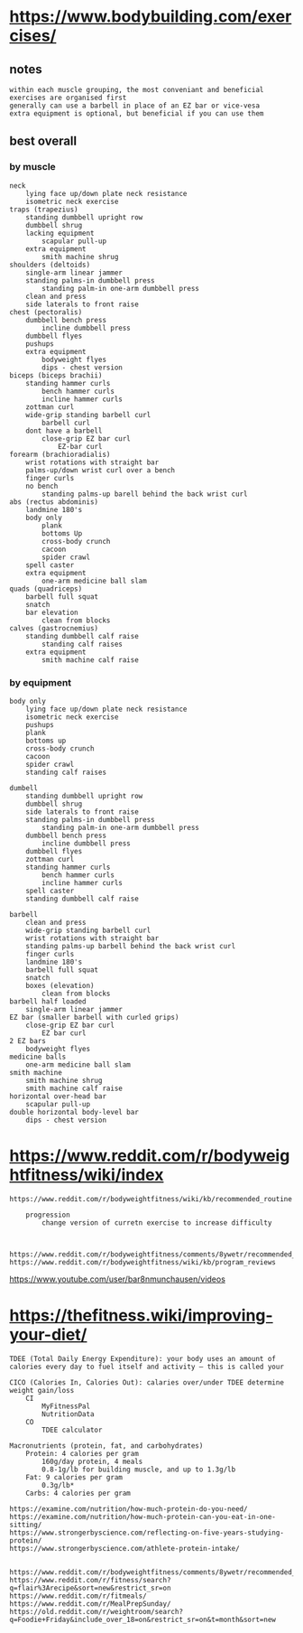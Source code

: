 # https://www.bodybuilding.com/exercises/
## notes
	within each muscle grouping, the most conveniant and beneficial exercises are organised first	
	generally can use a barbell in place of an EZ bar or vice-vesa
	extra equipment is optional, but beneficial if you can use them
	
	
## best overall 
### by muscle
    neck
        lying face up/down plate neck resistance
        isometric neck exercise 
    traps (trapezius)
        standing dumbbell upright row
        dumbbell shrug
        lacking equipment
            scapular pull-up
        extra equipment
            smith machine shrug
    shoulders (deltoids)
        single-arm linear jammer 
        standing palms-in dumbbell press
            standing palm-in one-arm dumbbell press
        clean and press
        side laterals to front raise
    chest (pectoralis)
        dumbbell bench press
            incline dumbbell press
        dumbbell flyes
        pushups
        extra equipment
            bodyweight flyes
            dips - chest version
    biceps (biceps brachii)
        standing hammer curls
            bench hammer curls
            incline hammer curls
        zottman curl
        wide-grip standing barbell curl
            barbell curl
        dont have a barbell
            close-grip EZ bar curl 
                EZ-bar curl
    forearm (brachioradialis)
        wrist rotations with straight bar
        palms-up/down wrist curl over a bench
        finger curls
        no bench
            standing palms-up barell behind the back wrist curl
    abs (rectus abdominis)
        landmine 180's
        body only
            plank
            bottoms Up
            cross-body crunch
            cacoon
            spider crawl
        spell caster
        extra equipment
            one-arm medicine ball slam	
    quads (quadriceps)
        barbell full squat
        snatch
        bar elevation
            clean from blocks
    calves (gastrocnemius)
        standing dumbbell calf raise
            standing calf raises
        extra equipment
            smith machine calf raise
				
				
### by equipment
    body only
        lying face up/down plate neck resistance
        isometric neck exercise
        pushups
        plank
        bottoms up
        cross-body crunch
        cacoon
        spider crawl
        standing calf raises
    
    dumbell
        standing dumbbell upright row
        dumbbell shrug
        side laterals to front raise
        standing palms-in dumbbell press
            standing palm-in one-arm dumbbell press
        dumbbell bench press
            incline dumbbell press
        dumbbell flyes
        zottman curl
        standing hammer curls
            bench hammer curls
            incline hammer curls
        spell caster
        standing dumbbell calf raise
        
    barbell 
        clean and press
        wide-grip standing barbell curl
        wrist rotations with straight bar
        standing palms-up barbell behind the back wrist curl
        finger curls
        landmine 180's
        barbell full squat
        snatch
        boxes (elevation)
            clean from blocks
    barbell half loaded
        single-arm linear jammer 
    EZ bar (smaller barbell with curled grips)
        close-grip EZ bar curl
            EZ bar curl
    2 EZ bars
        bodyweight flyes
    medicine balls
        one-arm medicine ball slam
    smith machine
        smith machine shrug
        smith machine calf raise
    horizontal over-head bar
        scapular pull-up
    double horizontal body-level bar
        dips - chest version


# https://www.reddit.com/r/bodyweightfitness/wiki/index 
    https://www.reddit.com/r/bodyweightfitness/wiki/kb/recommended_routine

        progression
            change version of curretn exercise to increase difficulty



    https://www.reddit.com/r/bodyweightfitness/comments/8ywetr/recommended_routine_update_again/
    https://www.reddit.com/r/bodyweightfitness/wiki/kb/program_reviews
https://www.youtube.com/user/bar8nmunchausen/videos

# https://thefitness.wiki/improving-your-diet/
    TDEE (Total Daily Energy Expenditure): your body uses an amount of calories every day to fuel itself and activity – this is called your 

    CICO (Calories In, Calories Out): calaries over/under TDEE determine weight gain/loss
        CI
            MyFitnessPal 
            NutritionData
        CO
            TDEE calculator 

    Macronutrients (protein, fat, and carbohydrates)
        Protein: 4 calories per gram
            160g/day protein, 4 meals
            0.8-1g/lb for building muscle, and up to 1.3g/lb
        Fat: 9 calories per gram
            0.3g/lb*
        Carbs: 4 calories per gram

    https://examine.com/nutrition/how-much-protein-do-you-need/
    https://examine.com/nutrition/how-much-protein-can-you-eat-in-one-sitting/
    https://www.strongerbyscience.com/reflecting-on-five-years-studying-protein/
    https://www.strongerbyscience.com/athlete-protein-intake/


    https://www.reddit.com/r/bodyweightfitness/comments/8ywetr/recommended_routine_update_again/
    https://www.reddit.com/r/fitness/search?q=flair%3Arecipe&sort=new&restrict_sr=on
    https://www.reddit.com/r/fitmeals/
    https://www.reddit.com/r/MealPrepSunday/
    https://old.reddit.com/r/weightroom/search?q=Foodie+Friday&include_over_18=on&restrict_sr=on&t=month&sort=new



